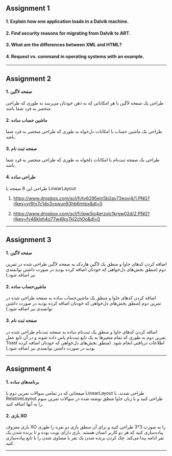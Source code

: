 ## Assignment 1

#### 1. Explain how one application loads in a Dalvik machine.

#### 2. Find security reasons for migrating from Dalvik to ART.

#### 3. What are the differences between XML and HTML?

#### 4. Request vs. command in operating systems with an example.

---

## Assignment 2

#### 1. صفحه لاگین

طراحی یک صفحه لاگین با هر امکاناتی که به ذهن خودتان می‌رسد به طوری که طراحی منحصر به فرد شما باشد.

#### 2. ماشین حساب ساده

طراحی یک ماشین حساب با امکانات دل‌خواه به طوری که طراحی منحصر به فرد شما باشد.

#### 3. صفحه ثبت نام

طراحی یک صفحه ثبت‌نام با امکانات دلخواه به طوری که طراحی منحصر به فرد شما باشد.

#### 4. طراحی ساده

طراحی این 6 صفحه با LinearLayout

1. https://www.dropbox.com/scl/fi/tv6295ein5b2av73eovj4/1.PNG?rlkey=yr6tv7c1do3vswun93hb6mtpx&dl=0

2. https://www.dropbox.com/scl/fi/jpw0io4erzolc1krgw02d/2.PNG?rlkey=fv46klxh4o77w4lkv7kl2ch0o&dl=0

---

## Assignment 3

#### 1. صفحه لاگین

اضافه کردن کدهای جاوا و منطق یک لاگین هاردکد به صفحه لاگین طراحی شده در تمرین دوم (منطق بخش‌های دل‌خواهی که خودتان اضافه کرده بودید در صورت داشتن توانمندی نیز اضافه شود.)

#### 2. ماشین‌حساب ساده

اضافه کردن کدهای جاوا و منطق یک ماشین‌حساب ساده به صفحه طراحی شده در تمرین دوم (منطق بخش‌های دل‌خواهی که خودتان اضافه کرده بودید در صورت داشتن توانمندی نیز اضافه شود.)

#### 3. صفحه ثبت نام

اضافه کردن کدهای جاوا و منطق یک ثبت‌نام ساده به صفحه ثبت‌نام طراحی شده در تمرین دوم به طوری که تمام متغیرها به یک تابع ثبت‌نام پاس داده شوند و در آن تابع عمل Toast اطلاعات دریافتی انجام شود. (منطق بخش‌های دل‌خواهی که خودتان اضافه کرده بودید در صورت داشتن توانمندی نیز اضافه شود.)

---

## Assignment 4

#### 1. برنامه‌های ساده

صفحاتی که در تمامی سوالات تمرین دوم با LinearLayout طراحی شدند، با RelativeLayout طراحی کنید و با زبان جاوا منطق نوشته شده در سوالات تمرین سوم را به آنها اضافه کنید.

#### 2. بازی XO

بازی معروف XO را به صورت 3*3 طراحی کنید و برای آن منطق بازی دو نفره را طوری پیاده‌سازی کنید که هر دو کاربر انسان هستند. بازی دارای نوبت بوده و تا برنده شدن یک نفر ادامه پیدا می‌کند. چک کردن برنده شدن یک نفر یا مساوی شدن را با تابع پیاده‌سازی کنید.

---